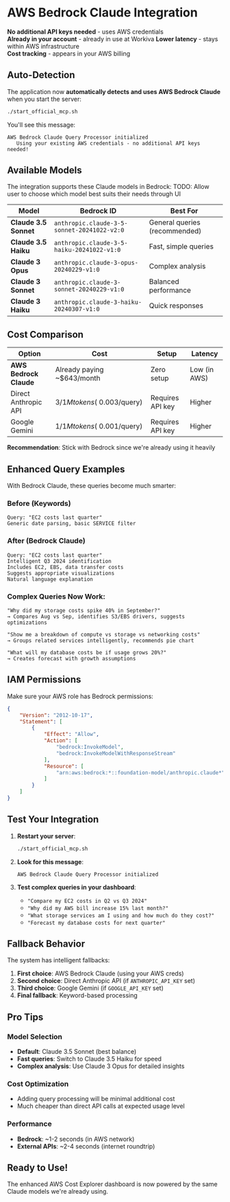 # AWS Bedrock Claude Integration

**No additional API keys needed** - uses AWS credentials  
**Already in your account** - already in use at Workiva
**Lower latency** - stays within AWS infrastructure  
**Cost tracking** - appears in your AWS billing  


## **Auto-Detection**

The application now **automatically detects and uses AWS Bedrock Claude** when you start the server:

```bash
./start_official_mcp.sh
```

You'll see this message:
```
AWS Bedrock Claude Query Processor initialized
   Using your existing AWS credentials - no additional API keys needed!
```

## **Available Models**

The integration supports these Claude models in Bedrock:
TODO: Allow user to choose which model best suits their needs through UI

| Model | Bedrock ID | Best For |
|-------|------------|----------|
| **Claude 3.5 Sonnet** | `anthropic.claude-3-5-sonnet-20241022-v2:0` | General queries (recommended) |
| **Claude 3.5 Haiku** | `anthropic.claude-3-5-haiku-20241022-v1:0` | Fast, simple queries |
| **Claude 3 Opus** | `anthropic.claude-3-opus-20240229-v1:0` | Complex analysis |
| **Claude 3 Sonnet** | `anthropic.claude-3-sonnet-20240229-v1:0` | Balanced performance |
| **Claude 3 Haiku** | `anthropic.claude-3-haiku-20240307-v1:0` | Quick responses |

## **Cost Comparison**

| Option | Cost | Setup | Latency |
|--------|------|-------|---------|
| **AWS Bedrock Claude** | Already paying ~$643/month | Zero setup | Low (in AWS) |
| Direct Anthropic API | $3/1M tokens (~$0.003/query) | Requires API key | Higher |
| Google Gemini | $1/1M tokens (~$0.001/query) | Requires API key | Higher |

**Recommendation**: Stick with Bedrock since we're already using it heavily

## **Enhanced Query Examples**

With Bedrock Claude, these queries become much smarter:

### **Before (Keywords)**
```
Query: "EC2 costs last quarter"
Generic date parsing, basic SERVICE filter
```

### **After (Bedrock Claude)**
```
Query: "EC2 costs last quarter"
Intelligent Q3 2024 identification
Includes EC2, EBS, data transfer costs
Suggests appropriate visualizations
Natural language explanation
```

### **Complex Queries Now Work:**
```
"Why did my storage costs spike 40% in September?"
→ Compares Aug vs Sep, identifies S3/EBS drivers, suggests optimizations

"Show me a breakdown of compute vs storage vs networking costs"
→ Groups related services intelligently, recommends pie chart

"What will my database costs be if usage grows 20%?"
→ Creates forecast with growth assumptions
```

## **IAM Permissions**

Make sure your AWS role has Bedrock permissions:

```json
{
    "Version": "2012-10-17",
    "Statement": [
        {
            "Effect": "Allow",
            "Action": [
                "bedrock:InvokeModel",
                "bedrock:InvokeModelWithResponseStream"
            ],
            "Resource": [
                "arn:aws:bedrock:*::foundation-model/anthropic.claude*"
            ]
        }
    ]
}
```

## **Test Your Integration**

1. **Restart your server**:
   ```bash
   ./start_official_mcp.sh
   ```

2. **Look for this message**:
   ```
   AWS Bedrock Claude Query Processor initialized
   ```

3. **Test complex queries in your dashboard**:
   - `"Compare my EC2 costs in Q2 vs Q3 2024"`
   - `"Why did my AWS bill increase 15% last month?"`
   - `"What storage services am I using and how much do they cost?"`
   - `"Forecast my database costs for next quarter"`

## **Fallback Behavior**

The system has intelligent fallbacks:
1. **First choice**: AWS Bedrock Claude (using your AWS creds)
2. **Second choice**: Direct Anthropic API (if `ANTHROPIC_API_KEY` set)
3. **Third choice**: Google Gemini (if `GOOGLE_API_KEY` set)  
4. **Final fallback**: Keyword-based processing

## **Pro Tips**

### **Model Selection**
- **Default**: Claude 3.5 Sonnet (best balance)
- **Fast queries**: Switch to Claude 3.5 Haiku for speed
- **Complex analysis**: Use Claude 3 Opus for detailed insights

### **Cost Optimization**
- Adding query processing will be minimal additional cost
- Much cheaper than direct API calls at expected usage level

### **Performance**
- **Bedrock**: ~1-2 seconds (in AWS network)
- **External APIs**: ~2-4 seconds (internet roundtrip)

## **Ready to Use!**

The enhanced AWS Cost Explorer dashboard is now powered by the same Claude models we're already using.
